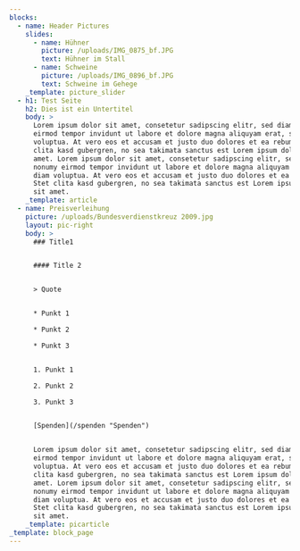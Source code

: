 ```yaml
---
blocks:
  - name: Header Pictures
    slides:
      - name: Hühner
        picture: /uploads/IMG_0875_bf.JPG
        text: Hühner im Stall
      - name: Schweine
        picture: /uploads/IMG_0896_bf.JPG
        text: Schweine im Gehege
    _template: picture_slider
  - h1: Test Seite
    h2: Dies ist ein Untertitel
    body: >
      Lorem ipsum dolor sit amet, consetetur sadipscing elitr, sed diam nonumy
      eirmod tempor invidunt ut labore et dolore magna aliquyam erat, sed diam
      voluptua. At vero eos et accusam et justo duo dolores et ea rebum. Stet
      clita kasd gubergren, no sea takimata sanctus est Lorem ipsum dolor sit
      amet. Lorem ipsum dolor sit amet, consetetur sadipscing elitr, sed diam
      nonumy eirmod tempor invidunt ut labore et dolore magna aliquyam erat, sed
      diam voluptua. At vero eos et accusam et justo duo dolores et ea rebum.
      Stet clita kasd gubergren, no sea takimata sanctus est Lorem ipsum dolor
      sit amet.
    _template: article
  - name: Preisverleihung
    picture: /uploads/Bundesverdienstkreuz 2009.jpg
    layout: pic-right
    body: >
      ### Title1


      #### Title 2


      > Quote


      * Punkt 1

      * Punkt 2

      * Punkt 3


      1. Punkt 1

      2. Punkt 2

      3. Punkt 3


      [Spenden](/spenden "Spenden")


      Lorem ipsum dolor sit amet, consetetur sadipscing elitr, sed diam nonumy
      eirmod tempor invidunt ut labore et dolore magna aliquyam erat, sed diam
      voluptua. At vero eos et accusam et justo duo dolores et ea rebum. Stet
      clita kasd gubergren, no sea takimata sanctus est Lorem ipsum dolor sit
      amet. Lorem ipsum dolor sit amet, consetetur sadipscing elitr, sed diam
      nonumy eirmod tempor invidunt ut labore et dolore magna aliquyam erat, sed
      diam voluptua. At vero eos et accusam et justo duo dolores et ea rebum.
      Stet clita kasd gubergren, no sea takimata sanctus est Lorem ipsum dolor
      sit amet.
    _template: picarticle
_template: block_page
---
```


